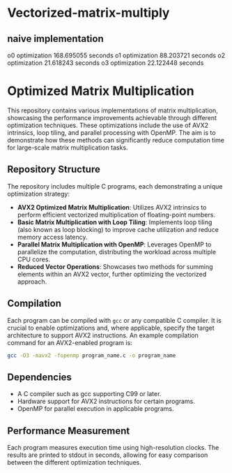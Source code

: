 # Vectorized-matrix-multiply

## naive implementation

o0 optimization 168.695055 seconds
o1 optimization 88.203721 seconds
o2 optimization 21.618243 seconds
o3 optimization 22.122448 seconds

# Optimized Matrix Multiplication

This repository contains various implementations of matrix multiplication, showcasing the performance improvements achievable through different optimization techniques. These optimizations include the use of AVX2 intrinsics, loop tiling, and parallel processing with OpenMP. The aim is to demonstrate how these methods can significantly reduce computation time for large-scale matrix multiplication tasks.

## Repository Structure

The repository includes multiple C programs, each demonstrating a unique optimization strategy:

- **AVX2 Optimized Matrix Multiplication**: Utilizes AVX2 intrinsics to perform efficient vectorized multiplication of floating-point numbers.
- **Basic Matrix Multiplication with Loop Tiling**: Implements loop tiling (also known as loop blocking) to improve cache utilization and reduce memory access latency.
- **Parallel Matrix Multiplication with OpenMP**: Leverages OpenMP to parallelize the computation, distributing the workload across multiple CPU cores.
- **Reduced Vector Operations**: Showcases two methods for summing elements within an AVX2 vector, further optimizing the vectorized approach.

## Compilation

Each program can be compiled with `gcc` or any compatible C compiler. It is crucial to enable optimizations and, where applicable, specify the target architecture to support AVX2 instructions. An example compilation command for an AVX2-enabled program is:

```bash
gcc -O3 -mavx2 -fopenmp program_name.c -o program_name
```

## Dependencies

* A C compiler such as gcc supporting C99 or later.
* Hardware support for AVX2 instructions for certain programs.
* OpenMP for parallel execution in applicable programs.

## Performance Measurement

Each program measures execution time using high-resolution clocks. The results are printed to stdout in seconds, allowing for easy comparison between the different optimization techniques.


